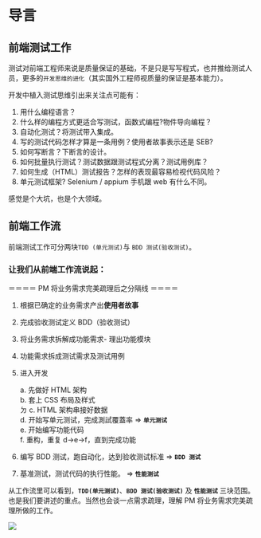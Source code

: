 # 导言

## 前端测试工作

测试对前端工程师来说是质量保证的基础，不是只是写写程式，也并推给测试人员，更多的`开发思维的进化`（其实国外工程师视质量的保证是基本能力）。

开发中植入测试思维引出来关注点可能有：

1. 用什么编程语言？
2. 什么样的编程方式更适合写测试，函数式编程?物件导向编程？
3. 自动化测试？将测试带入集成。
4. 写的测试代码怎样才算是一条用例？使用者故事表示还是 SEB?
5. 如何写断言？下断言的设计。
6. 如何批量执行测试？测试数据跟测试程式分离？测试用例库？
7. 如何生成（HTML）测试报告？怎样的表现最容易检视代码风险？
8. 单元测试框架? Selenium / appium 手机跟 web 有什么不同。

感觉是个大坑，也是个大领域。

## 前端工作流
前端测试工作可分两块`TDD (单元测试)`与 `BDD 测试(验收测试)`。

### 让我们从前端工作流说起：

＝＝＝＝ PM 将业务需求完美疏理后之分隔线 ＝＝＝＝

1. 根据已确定的业务需求产出**使用者故事**
2. 完成验收测试定义 BDD（验收测试）
3. 将业务需求拆解成功能需求- 理出功能模块
4. 功能需求拆成测试需求及测试用例
5. 进入开发

    a. 先做好 HTML 架构 </br>
    b. 套上 CSS 布局及样式 </br>ㄉ
    c. HTML 架构串接好数据 </br>
    d. 开始写单元测试，完成測試覆蓋率 => **`单元测试`** </br>
    e. 开始编写功能代码 </br>
    f. 重构，重复 d->e->f，直到完成功能 </br>

6. 编写 BDD 测试，跑自动化，达到验收测试标准 => **`BDD 测试`**
7. 基准测试，测试代码的执行性能。 => **`性能测试`**

从工作流里可以看到，**`TDD(单元测试)`**、**`BDD 测试(验收测试)`** 及 **`性能测试`** 三块范围。也是我们要讲述的重点。当然也会谈一点需求疏理，理解 PM 将业务需求完美疏理所做的工作。

![](./.vuepress/public/img/demand-for-dismantling.png)



